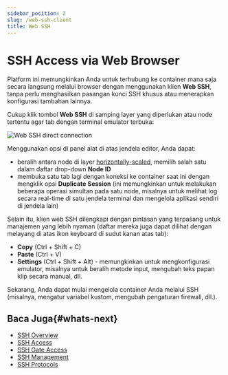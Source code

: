 ```yaml
---
sidebar_position: 2
slug: /web-ssh-client
title: Web SSH
---
```

# SSH Access via Web Browser

Platform ini memungkinkan Anda untuk terhubung ke container mana saja secara langsung melalui browser dengan menggunakan klien **Web SSH**, tanpa perlu menghasilkan pasangan kunci SSH khusus atau menerapkan konfigurasi tambahan lainnya.

Cukup klik tombol **Web SSH** di samping layer yang diperlukan atau node tertentu agar tab dengan terminal emulator terbuka: 

![Web SSH direct connection](#)

Menggunakan opsi di panel alat di atas jendela editor, Anda dapat:

  * beralih antara node di layer [horizontally-scaled](<https://docs.dewacloud.com/docs/horizontal-scaling>), memilih salah satu dalam daftar drop-down **Node ID**
  * membuka satu tab lagi dengan koneksi ke container saat ini dengan mengklik opsi **Duplicate Session** (ini memungkinkan untuk melakukan beberapa operasi simultan pada satu node, misalnya untuk melihat log secara real-time di satu jendela terminal dan mengelola aplikasi sendiri di jendela lain)

Selain itu, klien web SSH dilengkapi dengan pintasan yang terpasang untuk manajemen yang lebih nyaman (daftar mereka juga dapat dilihat dengan melayang di atas ikon keyboard di sudut kanan atas tab):

  * **Copy** (Ctrl + Shift + C)
  * **Paste** (Ctrl + V)
  * **Settings** (Ctrl + Shift + Alt) - memungkinkan untuk mengkonfigurasi emulator, misalnya untuk beralih metode input, mengubah teks papan klip secara manual, dll.

Sekarang, Anda dapat mulai mengelola container Anda melalui SSH (misalnya, mengatur variabel kustom, mengubah pengaturan firewall, dll.).

## Baca Juga{#whats-next}

  * [SSH Overview](<https://docs.dewacloud.com/docs/ssh-gate/>)
  * [SSH Access](<https://docs.dewacloud.com/docs/ssh-access/>)
  * [SSH Gate Access](<https://docs.dewacloud.com/docs/ssh-gate-access/>)
  * [SSH Management](<https://www.virtuozzo.com/company/blog/ssh-to-container/>)
  * [SSH Protocols](<https://docs.dewacloud.com/docs/ssh-protocols/>)